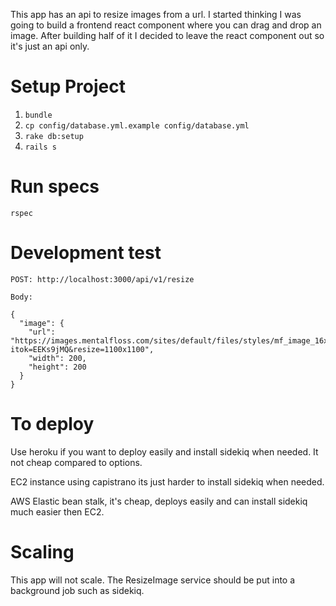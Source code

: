 This app has an api to resize images from a url. I started thinking I was going to build a frontend react component where you can drag and drop an image. After building half of it I decided to leave the react component out so it's just an api only.  

# Setup Project

 1. `bundle`
 2. `cp config/database.yml.example config/database.yml`
 3. `rake db:setup`
 4. `rails s`

# Run specs
`rspec`

# Development test

```
POST: http://localhost:3000/api/v1/resize

Body:

{
  "image": {
    "url": "https://images.mentalfloss.com/sites/default/files/styles/mf_image_16x9/public/olly_0_0.jpg?itok=EEKs9jMQ&resize=1100x1100",
    "width": 200,
    "height": 200
  }
}
```

# To deploy

Use heroku if you want to deploy easily and install sidekiq when needed. It not cheap compared to options.

EC2 instance using capistrano its just harder to install sidekiq when needed.

AWS Elastic bean stalk, it's cheap, deploys easily and can install sidekiq much easier then EC2.

# Scaling

This app will not scale. The ResizeImage service should be put
into a background job such as sidekiq.
